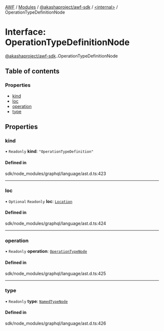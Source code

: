 [AWF](../README.md) / [Modules](../modules.md) / [@akashaproject/awf-sdk](../modules/akashaproject_awf_sdk.md) / [<internal\>](../modules/akashaproject_awf_sdk._internal_.md) / OperationTypeDefinitionNode

# Interface: OperationTypeDefinitionNode

[@akashaproject/awf-sdk](../modules/akashaproject_awf_sdk.md).[<internal>](../modules/akashaproject_awf_sdk._internal_.md).OperationTypeDefinitionNode

## Table of contents

### Properties

- [kind](akashaproject_awf_sdk._internal_.OperationTypeDefinitionNode.md#kind)
- [loc](akashaproject_awf_sdk._internal_.OperationTypeDefinitionNode.md#loc)
- [operation](akashaproject_awf_sdk._internal_.OperationTypeDefinitionNode.md#operation)
- [type](akashaproject_awf_sdk._internal_.OperationTypeDefinitionNode.md#type)

## Properties

### kind

• `Readonly` **kind**: ``"OperationTypeDefinition"``

#### Defined in

sdk/node_modules/graphql/language/ast.d.ts:423

___

### loc

• `Optional` `Readonly` **loc**: [`Location`](../classes/akashaproject_awf_sdk._internal_.Location.md)

#### Defined in

sdk/node_modules/graphql/language/ast.d.ts:424

___

### operation

• `Readonly` **operation**: [`OperationTypeNode`](../modules/akashaproject_awf_sdk._internal_.md#operationtypenode)

#### Defined in

sdk/node_modules/graphql/language/ast.d.ts:425

___

### type

• `Readonly` **type**: [`NamedTypeNode`](akashaproject_awf_sdk._internal_.NamedTypeNode.md)

#### Defined in

sdk/node_modules/graphql/language/ast.d.ts:426
